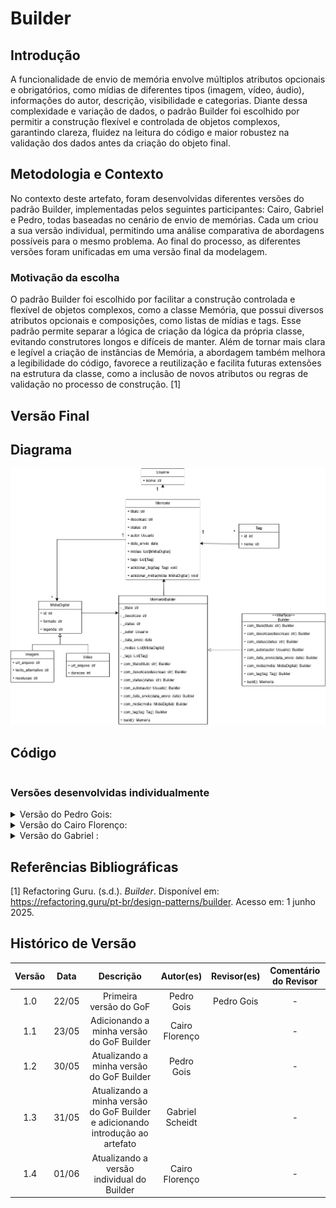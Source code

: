 # Builder

## Introdução 

A funcionalidade de envio de memória envolve múltiplos atributos opcionais e obrigatórios, como mídias de diferentes tipos (imagem, vídeo, áudio), informações do autor, descrição, visibilidade e categorias. Diante dessa complexidade e variação de dados, o padrão Builder foi escolhido por permitir a construção flexível e controlada de objetos complexos, garantindo clareza, fluidez na leitura do código e maior robustez na validação dos dados antes da criação do objeto final.

## Metodologia e Contexto

No contexto deste artefato, foram desenvolvidas diferentes versões do padrão Builder, implementadas pelos seguintes participantes: Cairo, Gabriel e Pedro, todas baseadas no cenário de envio de memórias. Cada um criou a sua versão individual, permitindo uma análise comparativa de abordagens possíveis para o mesmo problema. Ao final do processo, as diferentes versões foram unificadas em uma versão final da modelagem. 

### Motivação da escolha

O padrão Builder foi escolhido por facilitar a construção controlada e flexível de objetos complexos, como a classe Memória, que possui diversos atributos opcionais e composições, como listas de mídias e tags. Esse padrão permite separar a lógica de criação da lógica da própria classe, evitando construtores longos e difíceis de manter. Além de tornar mais clara e legível a criação de instâncias de Memória, a abordagem também melhora a legibilidade do código, favorece a reutilização e facilita futuras extensões na estrutura da classe, como a inclusão de novos atributos ou regras de validação no processo de construção. [1]

## Versão Final

## Diagrama

![](../assets/GOFsCriacionais/builder.drawio.png)

## Código

```python
```

### Versões desenvolvidas individualmente

<details>
<summary>Versão do Pedro Gois:</summary>

#### Pedro
Classe MemoriaBuilder:
```python
from abc import ABC, abstractmethod
from datetime import datetime
from enum import Enum


# --- Supporting Enums and Media Classes ---

class Status(Enum):
    PENDENTE = "pendente"
    APROVADA = "aprovada"
    REJEITADA = "rejeitada"

class MidiaDigital(ABC):
    @abstractmethod
    def tipo(self):
        pass

class Imagem(MidiaDigital):
    def __init__(self, caminho_arquivo):
        self.caminho_arquivo = caminho_arquivo

    def tipo(self):
        return "Imagem"

class Video(MidiaDigital):
    def __init__(self, caminho_arquivo):
        self.caminho_arquivo = caminho_arquivo

    def tipo(self):
        return "Video"


# --- Produto Final ---

class Memoria:
    def __init__(self, descricao, midia, data_envio, status):
        self.descricao = descricao
        self.midia = midia
        self.data_envio = data_envio
        self.status = status

    def __str__(self):
        return f"Memória enviada em {self.data_envio}, status: {self.status.name}, descrição: {self.descricao}, mídia: {self.midia.tipo()}"


# --- Builder Abstrato ---

class MemoriaBuilder(ABC):
    @abstractmethod
    def setDescricao(self, descricao): pass

    @abstractmethod
    def setMidia(self, midia): pass

    @abstractmethod
    def build(self): pass


# --- Builder Concreto ---

class MemoriaPendenteBuilder(MemoriaBuilder):
    def __init__(self):
        self.descricao = None
        self.midia = None

    def setDescricao(self, descricao):
        self.descricao = descricao
        return self

    def setMidia(self, midia):
        self.midia = midia
        return self

    def build(self):
        return Memoria(
            descricao=self.descricao,
            midia=self.midia,
            data_envio=datetime.now(),
            status=Status.PENDENTE
        )


# --- Diretor (Opcional) ---

class DiretorEnvioMemoria:
    def __init__(self, builder: MemoriaBuilder):
        self.builder = builder

    def construirMemoria(self, descricao, midia):
        return self.builder.setDescricao(descricao).setMidia(midia).build()


# --- Exemplo de uso ---

# Estudante envia uma memória com imagem
builder = MemoriaPendenteBuilder()
diretor = DiretorEnvioMemoria(builder)

memoria = diretor.construirMemoria(
    descricao="Foto com amigos na faculdade",
    midia=Imagem("fotos/faculdade.jpg")
)

print(memoria)

```

</details>

<details>
<summary>Versão do Cairo Florenço:</summary>

### Cairo

### Modelagem

![](../assets/GOFsCriacionais/builder.drawio.png)

<center>

Autor: [Cairo Florenço](https://github.com/CA1RO)

</center>

### Codigo 

```python
from datetime import date
from typing import List


class Usuario:
    def __init__(self, nome: str):
        self.nome = nome


class Tag:
    def __init__(self, id: int, nome: str):
        self.id = id
        self.nome = nome


class MidiaDigital:
    def __init__(self, id: int, formato: str, legenda: str):
        self.id = id
        self.formato = formato
        self.legenda = legenda


class Imagem(MidiaDigital):
    def __init__(self, id: int, formato: str, legenda: str, url_arquivo: str, texto_alternativo: str, resolucao: str):
        super().__init__(id, formato, legenda)
        self.url_arquivo = url_arquivo
        self.texto_alternativo = texto_alternativo
        self.resolucao = resolucao


class Video(MidiaDigital):
    def __init__(self, id: int, formato: str, legenda: str, url_arquivo: str, duracao: int):
        super().__init__(id, formato, legenda)
        self.url_arquivo = url_arquivo
        self.duracao = duracao


class Memoria:
    def __init__(self, titulo: str, descricao: str, status: str, autor: Usuario, data_envio: date):
        self.titulo = titulo
        self.descricao = descricao
        self.status = status
        self.autor = autor
        self.data_envio = data_envio
        self.midias: List[MidiaDigital] = []
        self.tags: List[Tag] = []

    def adicionar_tag(self, tag: Tag):
        self.tags.append(tag)

    def adicionar_midia(self, midia: MidiaDigital):
        self.midias.append(midia)


class MemoriaBuilder:
    def __init__(self):
        self._titulo = None
        self._descricao = None
        self._status = None
        self._autor = None
        self._data_envio = None
        self._midias = []
        self._tags = []

    def com_titulo(self, titulo: str):
        self._titulo = titulo
        return self

    def com_descricao(self, descricao: str):
        self._descricao = descricao
        return self

    def com_status(self, status: str):
        self._status = status
        return self

    def com_autor(self, autor: Usuario):
        self._autor = autor
        return self

    def com_data_envio(self, data_envio: date):
        self._data_envio = data_envio
        return self

    def com_midia(self, midia: MidiaDigital):
        self._midias.append(midia)
        return self

    def com_tag(self, tag: Tag):
        self._tags.append(tag)
        return self

    def build(self):
        memoria = Memoria(
            titulo=self._titulo,
            descricao=self._descricao,
            status=self._status,
            autor=self._autor,
            data_envio=self._data_envio
        )
        for midia in self._midias:
            memoria.adicionar_midia(midia)
        for tag in self._tags:
            memoria.adicionar_tag(tag)
        return memoria
```

<center>

Autor: [Cairo Florenço](https://github.com/CA1RO)

</center>

</details>

<details>
<summary>Versão do Gabriel :</summary>

#### Gabriel

```python
from abc import ABC, abstractmethod
from datetime import datetime
from enum import Enum
from typing import List, Optional


# ---------------- Enums e Mídias ----------------

class StatusMemoria(Enum):
    PENDENTE = "pendente"
    ACEITA = "aceita"
    RECUSADA = "recusada"

class TipoMidia(Enum):
    IMAGEM = "imagem"
    VIDEO = "vídeo"
    AUDIO = "áudio"

class Visibilidade(Enum):
    PUBLICO = "público"
    PRIVADO = "privado"
    SOMENTE_FGA = "somente_fga"

class Midia:
    def __init__(self, tipo: TipoMidia, caminho: str):
        if not caminho.startswith("http"):
            raise ValueError("A mídia precisa ter um caminho válido (http).")
        self.tipo = tipo
        self.caminho = caminho

    def __repr__(self):
        return f"{self.tipo.value}({self.caminho})"


# ---------------- Produto Final ----------------

class Memoria:
    def __init__(
        self,
        titulo: str,
        descricao: str,
        midias: List[Midia],
        nome_autor: str,
        email_autor: str,
        data_criacao: datetime,
        status: StatusMemoria,
        visibilidade: Visibilidade,
        categorias: List[str]
    ):
        self.titulo = titulo
        self.descricao = descricao
        self.midias = midias
        self.nome_autor = nome_autor
        self.email_autor = email_autor
        self.data_criacao = data_criacao
        self.status = status
        self.visibilidade = visibilidade
        self.categorias = categorias

    def __repr__(self):
        return f"<Memoria {self.titulo!r} de {self.nome_autor}, mídias={len(self.midias)}, status={self.status.value}>"


# ---------------- Builder ----------------

class MemoriaBuilder:
    def __init__(self):
        self._titulo: Optional[str] = None
        self._descricao: Optional[str] = None
        self._midias: List[Midia] = []
        self._nome_autor: Optional[str] = None
        self._email_autor: Optional[str] = None
        self._data_criacao: datetime = datetime.utcnow()
        self._status: StatusMemoria = StatusMemoria.PENDENTE
        self._visibilidade: Visibilidade = Visibilidade.PUBLICO
        self._categorias: List[str] = []

    def com_titulo(self, titulo: str):
        self._titulo = titulo.strip()
        return self

    def com_descricao(self, descricao: str):
        self._descricao = descricao.strip()
        return self

    def adicionar_midia(self, tipo: TipoMidia, caminho: str):
        self._midias.append(Midia(tipo, caminho))
        return self

    def com_autor(self, nome: str, email: str):
        self._nome_autor = nome.strip()
        self._email_autor = email.strip()
        return self

    def com_visibilidade(self, visibilidade: Visibilidade):
        self._visibilidade = visibilidade
        return self

    def com_categorias(self, categorias: List[str]):
        self._categorias = [c.lower().strip() for c in categorias]
        return self

    def com_status_manual(self, status: StatusMemoria):
        self._status = status
        return self

    def build(self):
        if not self._titulo or not self._descricao or not self._midias:
            raise ValueError("Memória deve ter título, descrição e ao menos uma mídia.")
        return Memoria(
            titulo=self._titulo,
            descricao=self._descricao,
            midias=self._midias,
            nome_autor=self._nome_autor,
            email_autor=self._email_autor,
            data_criacao=self._data_criacao,
            status=self._status,
            visibilidade=self._visibilidade,
            categorias=self._categorias,
        )


# ---------------- Diretor ----------------

class DiretorMemoria:
    def __init__(self, builder: MemoriaBuilder):
        self._builder = builder

    def memoria_basica_com_imagem(self, titulo, descricao, autor, email, url_imagem):
        return (
            self._builder
            .com_titulo(titulo)
            .com_descricao(descricao)
            .com_autor(autor, email)
            .adicionar_midia(TipoMidia.IMAGEM, url_imagem)
            .build()
        )

```

</details>






## Referências Bibliográficas

[1] Refactoring Guru. (s.d.). *Builder*. Disponível em: https://refactoring.guru/pt-br/design-patterns/builder. Acesso em: 1 junho 2025.


## Histórico de Versão

| Versão | Data | Descrição | Autor(es) | Revisor(es) | Comentário do Revisor |
| :-: | :-: | :-: | :-: | :-: | :-: |
| 1.0 | 22/05 | Primeira versão do GoF | Pedro Gois | Pedro Gois | - |
| 1.1 | 23/05 | Adicionando a minha versão do GoF Builder | Cairo Florenço | | - |
| 1.2 | 30/05 | Atualizando a minha versão do GoF Builder | Pedro Gois | | - |
| 1.3 | 31/05 | Atualizando a minha versão do GoF Builder e adicionando introdução ao artefato| Gabriel Scheidt | | - |
| 1.4 | 01/06 | Atualizando a versão individual do Builder| Cairo Florenço | | - |